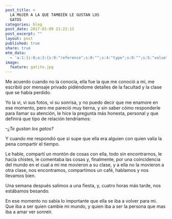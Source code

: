 ```yaml
---
post_title: >
  LA MUJER A LA QUE TAMBIÉN LE GUSTAN LOS
  GATOS
categories: blog
post_date: 2017-01-09 21:22:11
post_excerpt: ""
layout: post
published: true
share: true
mtm_data:
  - 'a:1:{i:0;a:3:{s:9:"reference";s:0:"";s:4:"type";s:0:"";s:5:"value";s:0:"";}}'
image:
  feature: gatito.jpg
---
```

Me acuerdo cuando no la conocía, ella fue la que me conoció a mi, me escribió por mensaje privado pidiéndome detalles de la facultad y la clase que se había perdido.

Yo la vi, vi sus fotos, vi su sonrisa, y no puedo decir que me enamore en ese momento, pero me pareció muy tierna, y sin saber cómo responderle para llamar su atención, le hice la pregunta más honesta, personal y que definirá que tipo de relación tendríamos:

<em>–¿Te gustan los gatos? </em>

Y cuando me respondió que si supe que ella era alguien con quien valía la pena compartir el tiempo.

Le hable, compartí un montón de cosas con ella, todo sin encontrarnos, le hacía chistes, le comentaba las cosas y, finalmente, por una coincidencia del mundo en el cual a mi me movieron a su clase, y a ella no la movieron a otra clase, nos encontramos, compartimos un café, hablamos y nos llevamos bien.

Una semana después salimos a una fiesta, y, cuatro horas más tarde, nos estábamos besando.

En ese momento no sabía lo importante que ella se iba a volver para mi. Que iba a ser quien cambie mi mundo, y quien iba a ser la persona que mas iba a amar ver sonreir.
